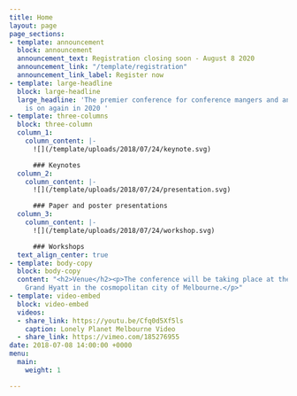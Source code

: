 ```yaml
---
title: Home
layout: page
page_sections:
- template: announcement
  block: announcement
  announcement_text: Registration closing soon - August 8 2020
  announcement_link: "/template/registration"
  announcement_link_label: Register now
- template: large-headline
  block: large-headline
  large_headline: 'The premier conference for conference mangers and and evangelists
    is on again in 2020 '
- template: three-columns
  block: three-column
  column_1:
    column_content: |-
      ![](/template/uploads/2018/07/24/keynote.svg)

      ### Keynotes
  column_2:
    column_content: |-
      ![](/template/uploads/2018/07/24/presentation.svg)

      ### Paper and poster presentations
  column_3:
    column_content: |-
      ![](/template/uploads/2018/07/24/workshop.svg)

      ### Workshops
  text_align_center: true
- template: body-copy
  block: body-copy
  content: "<h2>Venue</h2><p>The conference will be taking place at the beautiful
    Grand Hyatt in the cosmopolitan city of Melbourne.</p>"
- template: video-embed
  block: video-embed
  videos:
  - share_link: https://youtu.be/Cfq0d5Xf5ls
    caption: Lonely Planet Melbourne Video
  - share_link: https://vimeo.com/185276955
date: 2018-07-08 14:00:00 +0000
menu:
  main:
    weight: 1

---
```

